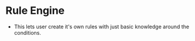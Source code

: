 # Rule Engine

- This lets user create it's own rules with just basic knowledge around the conditions.
